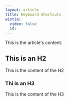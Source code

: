 ```yaml
---
layout: article
title: Keyboard Shortcuts
wistia:
  video: false
  id:
---
```


This is the article's content.

## This is an H2

This is the content of the H2

### Thi is an H3 

This is the content of the H3

